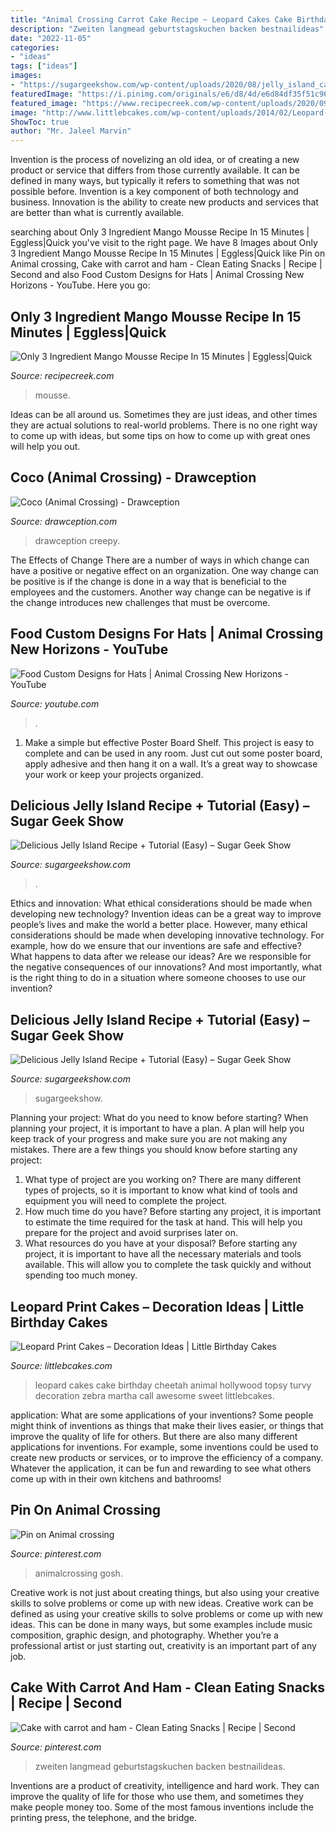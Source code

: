 ```yaml
---
title: "Animal Crossing Carrot Cake Recipe ~ Leopard Cakes Cake Birthday Cheetah Animal Hollywood Topsy Turvy Decoration Zebra Martha Call Awesome Sweet Littlebcakes"
description: "Zweiten langmead geburtstagskuchen backen bestnailideas"
date: "2022-11-05"
categories:
- "ideas"
tags: ["ideas"]
images:
- "https://sugargeekshow.com/wp-content/uploads/2020/08/jelly_island_cake-1-of-1.jpg"
featuredImage: "https://i.pinimg.com/originals/e6/d8/4d/e6d84df35f51c9664598d18fa83c28c3.jpg"
featured_image: "https://www.recipecreek.com/wp-content/uploads/2020/09/1601009817_maxresdefault.jpg"
image: "http://www.littlebcakes.com/wp-content/uploads/2014/02/Leopard-Print-Cakes.jpg"
ShowToc: true
author: "Mr. Jaleel Marvin"
---
```



Invention is the process of novelizing an old idea, or of creating a new product or service that differs from those currently available. It can be defined in many ways, but typically it refers to something that was not possible before. Invention is a key component of both technology and business. Innovation is the ability to create new products and services that are better than what is currently available.

	

		
searching about Only 3 Ingredient Mango Mousse Recipe In 15 Minutes | Eggless|Quick you've visit to the right page. We have 8 Images about Only 3 Ingredient Mango Mousse Recipe In 15 Minutes | Eggless|Quick like Pin on Animal crossing, Cake with carrot and ham - Clean Eating Snacks | Recipe | Second and also Food Custom Designs for Hats | Animal Crossing New Horizons - YouTube. Here you go:
		
    
## Only 3 Ingredient Mango Mousse Recipe In 15 Minutes | Eggless|Quick

<img loading=lazy src="https://www.recipecreek.com/wp-content/uploads/2020/09/1601009817_maxresdefault.jpg" onerror="this.onerror=null;this.src='https://tse4.mm.bing.net/th?id=OIP.Qervgb40yTLlMCap2AIWIwHaEK&amp;pid=15.1';" alt="Only 3 Ingredient Mango Mousse Recipe In 15 Minutes | Eggless|Quick">

_Source: recipecreek.com_

>mousse. 

	

Ideas can be all around us. Sometimes they are just ideas, and other times they are actual solutions to real-world problems. There is no one right way to come up with ideas, but some tips on how to come up with great ones will help you out.

    
## Coco (Animal Crossing) - Drawception

<img loading=lazy src="https://cdn.drawception.com/drawings/922349/ygtGcJGX6N.png" onerror="this.onerror=null;this.src='https://tse1.mm.bing.net/th?id=OIP.ch8hJmND6zDxNyswhh6zYQHaGL&amp;pid=15.1';" alt="Coco (Animal Crossing) - Drawception">

_Source: drawception.com_

>drawception creepy. 

	

The Effects of Change
There are a number of ways in which change can have a positive or negative effect on an organization. One way change can be positive is if the change is done in a way that is beneficial to the employees and the customers. Another way change can be negative is if the change introduces new challenges that must be overcome.

    
## Food Custom Designs For Hats | Animal Crossing New Horizons - YouTube

<img loading=lazy src="https://i.ytimg.com/vi/39_ouicBY5w/maxresdefault.jpg" onerror="this.onerror=null;this.src='https://tse3.mm.bing.net/th?id=OIP.BGThaIlWuSx8AZY8X4QtcwHaEK&amp;pid=15.1';" alt="Food Custom Designs for Hats | Animal Crossing New Horizons - YouTube">

_Source: youtube.com_

>. 

	

1. Make a simple but effective Poster Board Shelf. This project is easy to complete and can be used in any room. Just cut out some poster board, apply adhesive and then hang it on a wall. It’s a great way to showcase your work or keep your projects organized.

    
## Delicious Jelly Island Recipe + Tutorial (Easy) – Sugar Geek Show

<img loading=lazy src="https://sugargeekshow.com/wp-content/uploads/2020/08/jelly_island_cakefb.jpg" onerror="this.onerror=null;this.src='https://tse3.mm.bing.net/th?id=OIP.YF1cK6WUyfMk0-KeZuosQwHaD4&amp;pid=15.1';" alt="Delicious Jelly Island Recipe + Tutorial (Easy) – Sugar Geek Show">

_Source: sugargeekshow.com_

>. 

	

Ethics and innovation: What ethical considerations should be made when developing new technology?
Invention ideas can be a great way to improve people’s lives and make the world a better place. However, many ethical considerations should be made when developing innovative technology. For example, how do we ensure that our inventions are safe and effective? What happens to data after we release our ideas? Are we responsible for the negative consequences of our innovations? And most importantly, what is the right thing to do in a situation where someone chooses to use our invention?

    
## Delicious Jelly Island Recipe + Tutorial (Easy) – Sugar Geek Show

<img loading=lazy src="https://sugargeekshow.com/wp-content/uploads/2020/08/jelly_island_cake-1-of-1.jpg" onerror="this.onerror=null;this.src='https://tse1.mm.bing.net/th?id=OIP.WJFaQHbrBYLm_WBxgj49dgHaHa&amp;pid=15.1';" alt="Delicious Jelly Island Recipe + Tutorial (Easy) – Sugar Geek Show">

_Source: sugargeekshow.com_

>sugargeekshow. 

	

Planning your project: What do you need to know before starting?
When planning your project, it is important to have a plan. A plan will help you keep track of your progress and make sure you are not making any mistakes. There are a few things you should know before starting any project:
1. What type of project are you working on? There are many different types of projects, so it is important to know what kind of tools and equipment you will need to complete the project.
2. How much time do you have? Before starting any project, it is important to estimate the time required for the task at hand. This will help you prepare for the project and avoid surprises later on.
3. What resources do you have at your disposal? Before starting any project, it is important to have all the necessary materials and tools available. This will allow you to complete the task quickly and without spending too much money.

    
## Leopard Print Cakes – Decoration Ideas | Little Birthday Cakes

<img loading=lazy src="http://www.littlebcakes.com/wp-content/uploads/2014/02/Leopard-Print-Cakes.jpg" onerror="this.onerror=null;this.src='https://tse2.mm.bing.net/th?id=OIP.htNJVUMCoQWyyKhK5hyFagHaJj&amp;pid=15.1';" alt="Leopard Print Cakes – Decoration Ideas | Little Birthday Cakes">

_Source: littlebcakes.com_

>leopard cakes cake birthday cheetah animal hollywood topsy turvy decoration zebra martha call awesome sweet littlebcakes. 

	

application: What are some applications of your inventions?
Some people might think of inventions as things that make their lives easier, or things that improve the quality of life for others. But there are also many different applications for inventions. For example, some inventions could be used to create new products or services, or to improve the efficiency of a company. Whatever the application, it can be fun and rewarding to see what others come up with in their own kitchens and bathrooms!

    
## Pin On Animal Crossing

<img loading=lazy src="https://i.pinimg.com/originals/e6/d8/4d/e6d84df35f51c9664598d18fa83c28c3.jpg" onerror="this.onerror=null;this.src='https://tse4.mm.bing.net/th?id=OIP.7GQcOGIqC3jLJFUy6omQSwHaNK&amp;pid=15.1';" alt="Pin on Animal crossing">

_Source: pinterest.com_

>animalcrossing gosh. 

	

Creative work is not just about creating things, but also using your creative skills to solve problems or come up with new ideas.
Creative work can be defined as using your creative skills to solve problems or come up with new ideas. This can be done in many ways, but some examples include music composition, graphic design, and photography. Whether you’re a professional artist or just starting out, creativity is an important part of any job.

    
## Cake With Carrot And Ham - Clean Eating Snacks | Recipe | Second

<img loading=lazy src="https://i.pinimg.com/originals/5f/4e/7a/5f4e7a198858ee73ae62105aafbe26ad.jpg" onerror="this.onerror=null;this.src='https://tse4.mm.bing.net/th?id=OIP.KjzOYdMDqpaus3yf63sodQHaHa&amp;pid=15.1';" alt="Cake with carrot and ham - Clean Eating Snacks | Recipe | Second">

_Source: pinterest.com_

>zweiten langmead geburtstagskuchen backen bestnailideas. 

	

Inventions are a product of creativity, intelligence and hard work. They can improve the quality of life for those who use them, and sometimes they make people money too. Some of the most famous inventions include the printing press, the telephone, and the bridge.

